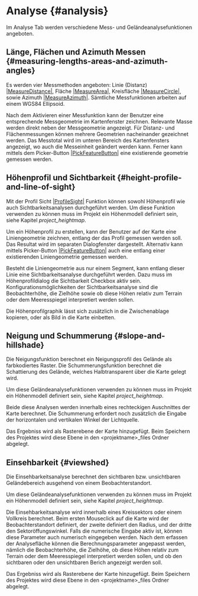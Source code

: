 # Analyse {#analysis}

Im Analyse Tab werden verschiedene Mess- und Geländeanalysefunktionen angeboten.

## Länge, Flächen und Azimuth Messen {#measuring-lengths-areas-and-azimuth-angles}

Es werden vier Messmethoden angeboten: Linie (Distanz) [<span id="id2" class="problematic">|MeasureDistance|</span>](#id1), Fläche [<span id="id4" class="problematic">|MeasureArea|</span>](#id3), Kreisfläche [<span id="id6" class="problematic">|MeasureCircle|</span>](#id5), sowie Azimuth [<span id="id8" class="problematic">|MeasureAzimuth|</span>](#id7). Sämtliche Messfunktionen arbeiten auf einem WGS84 Ellipsoid.

Nach dem Aktivieren einer Messfunktion kann der Benutzer eine entsprechende Messgeometrie im Kartenfenster zeichnen. Relevante Masse werden direkt neben der Messgeometrie angezeigt. Für Distanz- und Flächenmessungen können mehrere Geometrien nacheinander gezeichnet werden. Das Messtotal wird im unteren Bereich des Kartenfensters angezeigt, wo auch die Messeinheit geändert werden kann. Ferner kann mittels dem Picker-Button [<span id="id10" class="problematic">|PickFeatureButton|</span>](#id9) eine existierende geometrie gemessen werden.

## Höhenprofil und Sichtbarkeit {#height-profile-and-line-of-sight}

Mit der Profil Sicht [<span id="id12" class="problematic">|ProfileSight|</span>](#id11) Funktion können sowohl Höhenprofil wie auch Sichtbarkeitsanalysen durchgeführt werden. Um diese Funktion verwenden zu können muss im Projekt ein Höhenmodell definiert sein, siehe Kapitel *project\_heightmap*.

Um ein Höhenprofil zu erstellen, kann der Benutzer auf der Karte eine Liniengeometrie zeichnen, entlang der das Profil gemessen werden soll. Das Resultat wird im separaten Dialogfenster dargestellt. Alternativ kann mittels Picker-Button [<span id="id14" class="problematic">|PickFeatureButton|</span>](#id13) auch eine entlang einer existierenden Liniengeometrie gemessen werden.

Besteht die Liniengeometrie aus nur einem Segment, kann entlang dieser Linie eine Sichtbarkeitsanalyse durchgeführt werden. Dazu muss im Höhenprofildialog die Sichtbarkeit Checkbox aktiv sein. Konfigurationsmöglichkeiten der Sichtbarkeitsanalyse sind die Beobachterhöhe, die Zielhöhe sowie ob diese Höhen relativ zum Terrain oder dem Meeresspiegel interpretiert werden sollen.

Die Höhenprofilgraphik lässt sich zusätzlich in die Zwischenablage kopieren, oder als Bild in die Karte einbetten.

## Neigung und Schummerung {#slope-and-hillshade}

Die Neigungsfunktion berechnet ein Neigungsprofil des Gelände als farbkodiertes Raster. Die Schummerungsfunktion berechnet die Schattierung des Gelände, welches Halbtransparent über die Karte gelegt wird.

Um diese Geländeanalysefunktionen verwenden zu können muss im Projekt ein Höhenmodell definiert sein, siehe Kapitel *project\_heightmap*.

Beide diese Analysen werden innerhalb eines rechteckigen Auschnittes der Karte berechnet. Die Schummerung erfordert noch zusätzlich die Eingabe der horizontalen und vertikalen Winkel der Lichtquelle.

Das Ergebniss wird als Rasterebene der Karte hinzugefügt. Beim Speichern des Projektes wird diese Ebene in den &lt;projektname&gt;\_files Ordner abgelegt.

## Einsehbarkeit {#viewshed}

Die Einsehbarkeitsanalyse berechnet den sichtbaren bzw. unsichtbaren Geländebereich ausgehend von einem Beobachterstandort.

Um diese Geländeanalysefunktionen verwenden zu können muss im Projekt ein Höhenmodell definiert sein, siehe Kapitel *project\_heightmap*.

Die Einsehbarkeitsanalyse wird innerhalb eines Kreissektors oder einem Vollkreis berechnet. Beim ersten Mouseclick auf die Karte wird der Beobachterstandort definiert, der zweite definiert den Radius, und der dritte den Sektoröffungswinkel. Falls die numerische Eingabe aktiv ist, können diese Parameter auch numerisch eingegeben werden. Nach dem erfassen der Analysefläche können die Berechnungsparameter angepasst werden, nämlich die Beobachterhöhe, die Zielhöhe, ob diese Höhen relativ zum Terrain oder dem Meeresspiegel interpretiert werden sollen, und ob den sichtbaren oder den unsichtbaren Berich angezeigt werden soll.

Das Ergebniss wird als Rasterebene der Karte hinzugefügt. Beim Speichern des Projektes wird diese Ebene in den &lt;projektname&gt;\_files Ordner abgelegt.
